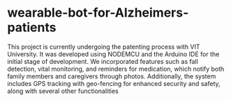 # wearable-bot-for-Alzheimers-patients
This project is currently undergoing the patenting process with VIT University. It was developed using NODEMCU and the Arduino IDE for the initial stage of development. We incorporated features such as fall detection, vital monitoring, and reminders for medication, which notify both family members and caregivers through photos. Additionally, the system includes GPS tracking with geo-fencing for enhanced security and safety, along with several other functionalities
